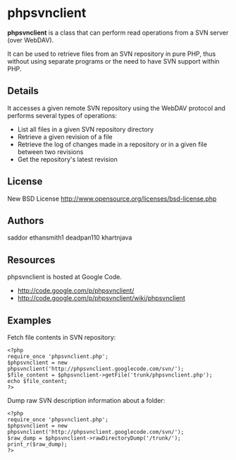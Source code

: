# phpsvnclient #

**phpsvnclient** is a class that can perform read operations from a SVN server
(over WebDAV).

It can be used to retrieve files from an SVN repository in pure PHP, thus
without using separate programs or the need to have SVN support within PHP.

## Details ##

It accesses a given remote SVN repository using the WebDAV protocol and
performs several types of operations:

* List all files in a given SVN repository directory
* Retrieve a given revision of a file
* Retrieve the log of changes made in a repository or in a given file between
  two revisions
* Get the repository's latest revision

## License ##

New BSD License
http://www.opensource.org/licenses/bsd-license.php

## Authors ##

saddor
ethansmith1
deadpan110
khartnjava

## Resources ##

phpsvnclient is hosted at Google Code.

* http://code.google.com/p/phpsvnclient/
* http://code.google.com/p/phpsvnclient/wiki/phpsvnclient

## Examples ##

Fetch file contents in SVN repository:

    <?php
    require_once 'phpsvnclient.php';
    $phpsvnclient = new phpsvnclient('http://phpsvnclient.googlecode.com/svn/');
    $file_content = $phpsvnclient->getFile('trunk/phpsvnclient.php');
    echo $file_content;
    ?>

Dump raw SVN description information about a folder:

    <?php
    require_once 'phpsvnclient.php';
    $phpsvnclient = new phpsvnclient('http://phpsvnclient.googlecode.com/svn/');
    $raw_dump = $phpsvnclient->rawDirectoryDump('/trunk/');
    print_r($raw_dump);
    ?>
